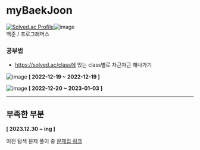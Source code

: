 # myBaekJoon

[![Solved.ac Profile](http://mazassumnida.wtf/api/v2/generate_badge?boj=bigyou98)](https://solved.ac/bigyou98/)![image](https://user-images.githubusercontent.com/76721795/210163348-4326d521-d12a-4f12-a84b-b0f0687ccb6a.png)<br/>
백준 / 프로그래머스 

### 공부법
- https://solved.ac/class에 있는 class별로 차근차근 해나가기

![image](https://user-images.githubusercontent.com/76721795/208447387-a4cb9bf9-6e32-458d-9af7-eae0c90d1821.png)
**[ 2022-12-19 ~ 2022-12-19 ]**

![image](https://user-images.githubusercontent.com/76721795/210306243-e9841142-a0b8-4440-a361-03a070335614.png)
**[ 2022-12-20 ~ 2023-01-03 ]**

---

## 부족한 부분
**[ 2023.12.30 ~ ing ]**

이진 탐색 문제 풀이 중 [문제집 링크](https://www.acmicpc.net/workbook/view/9764)
